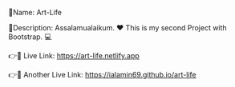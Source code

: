 🎯Name: Art-Life

📄Description: Assalamualaikum. ❤️ This is my second Project with Bootstrap. 💻

👉🔗 Live Link: https://art-life.netlify.app

👉🔗 Another Live Link: https://ialamin69.github.io/art-life
